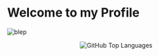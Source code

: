 <p align="center">
  <h1>Welcome to my Profile</h1>
  <img src="https://gcdnb.pbrd.co/images/CVvzMxntevZV.gif?o=1" alt="blep">
</p>
<p align="center">
  <img alt="GitHub Top Languages" src="https://github-readme-stats.vercel.app/api/top-langs/?username=RevolverSnake412&hide_border=true" />
</p>

<!--
**RevolverSnake412/RevolverSnake412** is a ✨ _special_ ✨ repository because its `README.md` (this file) appears on your GitHub profile.

Here are some ideas to get you started:

- 🔭 I’m currently working on ...
- 🌱 I’m currently learning ...
- 👯 I’m looking to collaborate on ...
- 🤔 I’m looking for help with ...
- 💬 Ask me about ...
- 📫 How to reach me: ...
- 😄 Pronouns: ...
- ⚡ Fun fact: ...
-->
